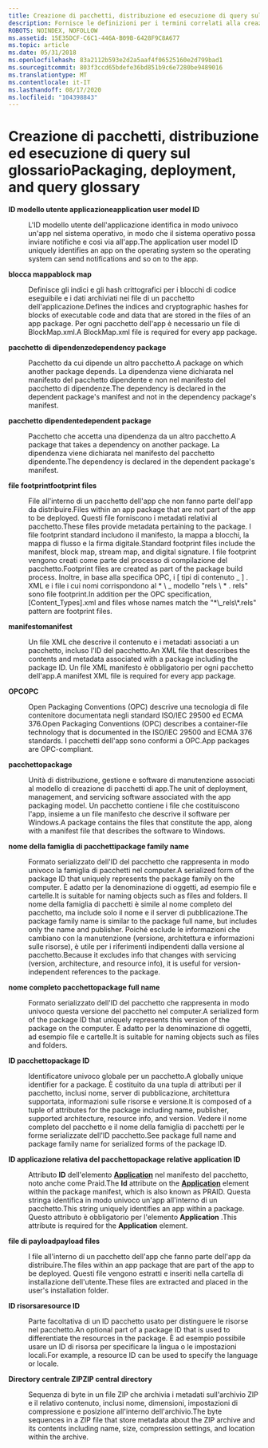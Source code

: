 ```yaml
---
title: Creazione di pacchetti, distribuzione ed esecuzione di query sul glossario
description: Fornisce le definizioni per i termini correlati alla creazione di pacchetti, alla distribuzione e alle query per le app di Windows.
ROBOTS: NOINDEX, NOFOLLOW
ms.assetid: 15E35DCF-C6C1-446A-B09B-6428F9C8A677
ms.topic: article
ms.date: 05/31/2018
ms.openlocfilehash: 83a2112b593e2d2a5aaf4f06525160e2d799bad1
ms.sourcegitcommit: 803f3ccd65bdefe36bd851b9c6e7280be9489016
ms.translationtype: MT
ms.contentlocale: it-IT
ms.lasthandoff: 08/17/2020
ms.locfileid: "104398843"
---
```

# <a name="packaging-deployment-and-query-glossary"></a><span data-ttu-id="34ef4-103">Creazione di pacchetti, distribuzione ed esecuzione di query sul glossario</span><span class="sxs-lookup"><span data-stu-id="34ef4-103">Packaging, deployment, and query glossary</span></span>

<dl> <dt>

<span data-ttu-id="34ef4-104"><span id="appxpkg.appx_packaging_glossary_application_user_model_id"></span><span id="APPXPKG.APPX_PACKAGING_GLOSSARY_APPLICATION_USER_MODEL_ID"></span>**ID modello utente applicazione**</span><span class="sxs-lookup"><span data-stu-id="34ef4-104"><span id="appxpkg.appx_packaging_glossary_application_user_model_id"></span><span id="APPXPKG.APPX_PACKAGING_GLOSSARY_APPLICATION_USER_MODEL_ID"></span>**application user model ID**</span></span>
</dt> <dd>

<span data-ttu-id="34ef4-105">L'ID modello utente dell'applicazione identifica in modo univoco un'app nel sistema operativo, in modo che il sistema operativo possa inviare notifiche e così via all'app.</span><span class="sxs-lookup"><span data-stu-id="34ef4-105">The application user model ID uniquely identifies an app on the operating system so the operating system can send notifications and so on to the app.</span></span>

</dd> <dt>

<span data-ttu-id="34ef4-106"><span id="appxpkg.appx_packaging_glossary_block_map"></span><span id="APPXPKG.APPX_PACKAGING_GLOSSARY_BLOCK_MAP"></span>**blocca mappa**</span><span class="sxs-lookup"><span data-stu-id="34ef4-106"><span id="appxpkg.appx_packaging_glossary_block_map"></span><span id="APPXPKG.APPX_PACKAGING_GLOSSARY_BLOCK_MAP"></span>**block map**</span></span>
</dt> <dd>

<span data-ttu-id="34ef4-107">Definisce gli indici e gli hash crittografici per i blocchi di codice eseguibile e i dati archiviati nei file di un pacchetto dell'applicazione.</span><span class="sxs-lookup"><span data-stu-id="34ef4-107">Defines the indices and cryptographic hashes for blocks of executable code and data that are stored in the files of an app package.</span></span> <span data-ttu-id="34ef4-108">Per ogni pacchetto dell'app è necessario un file di BlockMap.xml.</span><span class="sxs-lookup"><span data-stu-id="34ef4-108">A BlockMap.xml file is required for every app package.</span></span>

</dd> <dt>

<span data-ttu-id="34ef4-109"><span id="appxpkg.appx_packaging_glossary_dependency_package"></span><span id="APPXPKG.APPX_PACKAGING_GLOSSARY_DEPENDENCY_PACKAGE"></span>**pacchetto di dipendenze**</span><span class="sxs-lookup"><span data-stu-id="34ef4-109"><span id="appxpkg.appx_packaging_glossary_dependency_package"></span><span id="APPXPKG.APPX_PACKAGING_GLOSSARY_DEPENDENCY_PACKAGE"></span>**dependency package**</span></span>
</dt> <dd>

<span data-ttu-id="34ef4-110">Pacchetto da cui dipende un altro pacchetto.</span><span class="sxs-lookup"><span data-stu-id="34ef4-110">A package on which another package depends.</span></span> <span data-ttu-id="34ef4-111">La dipendenza viene dichiarata nel manifesto del pacchetto dipendente e non nel manifesto del pacchetto di dipendenze.</span><span class="sxs-lookup"><span data-stu-id="34ef4-111">The dependency is declared in the dependent package's manifest and not in the dependency package's manifest.</span></span>

</dd> <dt>

<span data-ttu-id="34ef4-112"><span id="appxpkg.appx_packaging_glossary_dependent_package"></span><span id="APPXPKG.APPX_PACKAGING_GLOSSARY_DEPENDENT_PACKAGE"></span>**pacchetto dipendente**</span><span class="sxs-lookup"><span data-stu-id="34ef4-112"><span id="appxpkg.appx_packaging_glossary_dependent_package"></span><span id="APPXPKG.APPX_PACKAGING_GLOSSARY_DEPENDENT_PACKAGE"></span>**dependent package**</span></span>
</dt> <dd>

<span data-ttu-id="34ef4-113">Pacchetto che accetta una dipendenza da un altro pacchetto.</span><span class="sxs-lookup"><span data-stu-id="34ef4-113">A package that takes a dependency on another package.</span></span> <span data-ttu-id="34ef4-114">La dipendenza viene dichiarata nel manifesto del pacchetto dipendente.</span><span class="sxs-lookup"><span data-stu-id="34ef4-114">The dependency is declared in the dependent package's manifest.</span></span>

</dd> <dt>

<span data-ttu-id="34ef4-115"><span id="appxpkg_packaging_glossary_footpint_files"></span><span id="APPXPKG_PACKAGING_GLOSSARY_FOOTPINT_FILES"></span>**file footprint**</span><span class="sxs-lookup"><span data-stu-id="34ef4-115"><span id="appxpkg_packaging_glossary_footpint_files"></span><span id="APPXPKG_PACKAGING_GLOSSARY_FOOTPINT_FILES"></span>**footprint files**</span></span>
</dt> <dd>

<span data-ttu-id="34ef4-116">File all'interno di un pacchetto dell'app che non fanno parte dell'app da distribuire.</span><span class="sxs-lookup"><span data-stu-id="34ef4-116">Files within an app package that are not part of the app to be deployed.</span></span> <span data-ttu-id="34ef4-117">Questi file forniscono i metadati relativi al pacchetto.</span><span class="sxs-lookup"><span data-stu-id="34ef4-117">These files provide metadata pertaining to the package.</span></span> <span data-ttu-id="34ef4-118">I file footprint standard includono il manifesto, la mappa a blocchi, la mappa di flusso e la firma digitale.</span><span class="sxs-lookup"><span data-stu-id="34ef4-118">Standard footprint files include the manifest, block map, stream map, and digital signature.</span></span> <span data-ttu-id="34ef4-119">I file footprint vengono creati come parte del processo di compilazione del pacchetto.</span><span class="sxs-lookup"><span data-stu-id="34ef4-119">Footprint files are created as part of the package build process.</span></span> <span data-ttu-id="34ef4-120">Inoltre, in base alla specifica OPC, i \[ tipi di contenuto \_ \] . XML e i file i cui nomi corrispondono al \* \\ \_ modello "rels \\ \* . rels" sono file footprint.</span><span class="sxs-lookup"><span data-stu-id="34ef4-120">In addition per the OPC specification, \[Content\_Types\].xml and files whose names match the "\*\\\_rels\\\*.rels" pattern are footprint files.</span></span>

</dd> <dt>

<span data-ttu-id="34ef4-121"><span id="appxpkg_packaging_glossary_manifest"></span><span id="APPXPKG_PACKAGING_GLOSSARY_MANIFEST"></span>**manifesto**</span><span class="sxs-lookup"><span data-stu-id="34ef4-121"><span id="appxpkg_packaging_glossary_manifest"></span><span id="APPXPKG_PACKAGING_GLOSSARY_MANIFEST"></span>**manifest**</span></span>
</dt> <dd>

<span data-ttu-id="34ef4-122">Un file XML che descrive il contenuto e i metadati associati a un pacchetto, incluso l'ID del pacchetto.</span><span class="sxs-lookup"><span data-stu-id="34ef4-122">An XML file that describes the contents and metadata associated with a package including the package ID.</span></span> <span data-ttu-id="34ef4-123">Un file XML manifesto è obbligatorio per ogni pacchetto dell'app.</span><span class="sxs-lookup"><span data-stu-id="34ef4-123">A manifest XML file is required for every app package.</span></span>

</dd> <dt>

<span data-ttu-id="34ef4-124"><span id="appxpkg_packaging_glossary_opc"></span><span id="APPXPKG_PACKAGING_GLOSSARY_OPC"></span>**OPC**</span><span class="sxs-lookup"><span data-stu-id="34ef4-124"><span id="appxpkg_packaging_glossary_opc"></span><span id="APPXPKG_PACKAGING_GLOSSARY_OPC"></span>**OPC**</span></span>
</dt> <dd>

<span data-ttu-id="34ef4-125">Open Packaging Conventions (OPC) descrive una tecnologia di file contenitore documentata negli standard ISO/IEC 29500 ed ECMA 376.</span><span class="sxs-lookup"><span data-stu-id="34ef4-125">Open Packaging Conventions (OPC) describes a container-file technology that is documented in the ISO/IEC 29500 and ECMA 376 standards.</span></span> <span data-ttu-id="34ef4-126">I pacchetti dell'app sono conformi a OPC.</span><span class="sxs-lookup"><span data-stu-id="34ef4-126">App packages are OPC-compliant.</span></span>

</dd> <dt>

<span data-ttu-id="34ef4-127"><span id="appxpkg.appx_packaging_glossary_package"></span><span id="APPXPKG.APPX_PACKAGING_GLOSSARY_PACKAGE"></span>**pacchetto**</span><span class="sxs-lookup"><span data-stu-id="34ef4-127"><span id="appxpkg.appx_packaging_glossary_package"></span><span id="APPXPKG.APPX_PACKAGING_GLOSSARY_PACKAGE"></span>**package**</span></span>
</dt> <dd>

<span data-ttu-id="34ef4-128">Unità di distribuzione, gestione e software di manutenzione associati al modello di creazione di pacchetti di app.</span><span class="sxs-lookup"><span data-stu-id="34ef4-128">The unit of deployment, management, and servicing software associated with the app packaging model.</span></span> <span data-ttu-id="34ef4-129">Un pacchetto contiene i file che costituiscono l'app, insieme a un file manifesto che descrive il software per Windows.</span><span class="sxs-lookup"><span data-stu-id="34ef4-129">A package contains the files that constitute the app, along with a manifest file that describes the software to Windows.</span></span>

</dd> <dt>

<span data-ttu-id="34ef4-130"><span id="appxpkg.appx_packaging_glossary_package_family_moniker"></span><span id="APPXPKG.APPX_PACKAGING_GLOSSARY_PACKAGE_FAMILY_MONIKER"></span>**nome della famiglia di pacchetti**</span><span class="sxs-lookup"><span data-stu-id="34ef4-130"><span id="appxpkg.appx_packaging_glossary_package_family_moniker"></span><span id="APPXPKG.APPX_PACKAGING_GLOSSARY_PACKAGE_FAMILY_MONIKER"></span>**package family name**</span></span>
</dt> <dd>

<span data-ttu-id="34ef4-131">Formato serializzato dell'ID del pacchetto che rappresenta in modo univoco la famiglia di pacchetti nel computer.</span><span class="sxs-lookup"><span data-stu-id="34ef4-131">A serialized form of the package ID that uniquely represents the package family on the computer.</span></span> <span data-ttu-id="34ef4-132">È adatto per la denominazione di oggetti, ad esempio file e cartelle.</span><span class="sxs-lookup"><span data-stu-id="34ef4-132">It is suitable for naming objects such as files and folders.</span></span> <span data-ttu-id="34ef4-133">Il nome della famiglia di pacchetti è simile al nome completo del pacchetto, ma include solo il nome e il server di pubblicazione.</span><span class="sxs-lookup"><span data-stu-id="34ef4-133">The package family name is similar to the package full name, but includes only the name and publisher.</span></span> <span data-ttu-id="34ef4-134">Poiché esclude le informazioni che cambiano con la manutenzione (versione, architettura e informazioni sulle risorse), è utile per i riferimenti indipendenti dalla versione al pacchetto.</span><span class="sxs-lookup"><span data-stu-id="34ef4-134">Because it excludes info that changes with servicing (version, architecture, and resource info), it is useful for version-independent references to the package.</span></span>

</dd> <dt>

<span data-ttu-id="34ef4-135"><span id="appxpkg.appx_packaging_glossary_package_moniker"></span><span id="APPXPKG.APPX_PACKAGING_GLOSSARY_PACKAGE_MONIKER"></span>**nome completo pacchetto**</span><span class="sxs-lookup"><span data-stu-id="34ef4-135"><span id="appxpkg.appx_packaging_glossary_package_moniker"></span><span id="APPXPKG.APPX_PACKAGING_GLOSSARY_PACKAGE_MONIKER"></span>**package full name**</span></span>
</dt> <dd>

<span data-ttu-id="34ef4-136">Formato serializzato dell'ID del pacchetto che rappresenta in modo univoco questa versione del pacchetto nel computer.</span><span class="sxs-lookup"><span data-stu-id="34ef4-136">A serialized form of the package ID that uniquely represents this version of the package on the computer.</span></span> <span data-ttu-id="34ef4-137">È adatto per la denominazione di oggetti, ad esempio file e cartelle.</span><span class="sxs-lookup"><span data-stu-id="34ef4-137">It is suitable for naming objects such as files and folders.</span></span>

</dd> <dt>

<span data-ttu-id="34ef4-138"><span id="appxpkg.appx_packaging_glossary_package_id"></span><span id="APPXPKG.APPX_PACKAGING_GLOSSARY_PACKAGE_ID"></span>**ID pacchetto**</span><span class="sxs-lookup"><span data-stu-id="34ef4-138"><span id="appxpkg.appx_packaging_glossary_package_id"></span><span id="APPXPKG.APPX_PACKAGING_GLOSSARY_PACKAGE_ID"></span>**package ID**</span></span>
</dt> <dd>

<span data-ttu-id="34ef4-139">Identificatore univoco globale per un pacchetto.</span><span class="sxs-lookup"><span data-stu-id="34ef4-139">A globally unique identifier for a package.</span></span> <span data-ttu-id="34ef4-140">È costituito da una tupla di attributi per il pacchetto, inclusi nome, server di pubblicazione, architettura supportata, informazioni sulle risorse e versione.</span><span class="sxs-lookup"><span data-stu-id="34ef4-140">It is composed of a tuple of attributes for the package including name, publisher, supported architecture, resource info, and version.</span></span> <span data-ttu-id="34ef4-141">Vedere il nome completo del pacchetto e il nome della famiglia di pacchetti per le forme serializzate dell'ID pacchetto.</span><span class="sxs-lookup"><span data-stu-id="34ef4-141">See package full name and package family name for serialized forms of the package ID.</span></span>

</dd> <dt>

<span data-ttu-id="34ef4-142"><span id="appxpkg.appx_packaging_glossary_package_relative_application_id"></span><span id="APPXPKG.APPX_PACKAGING_GLOSSARY_PACKAGE_RELATIVE_APPLICATION_ID"></span>**ID applicazione relativa del pacchetto**</span><span class="sxs-lookup"><span data-stu-id="34ef4-142"><span id="appxpkg.appx_packaging_glossary_package_relative_application_id"></span><span id="APPXPKG.APPX_PACKAGING_GLOSSARY_PACKAGE_RELATIVE_APPLICATION_ID"></span>**package relative application ID**</span></span>
</dt> <dd>

<span data-ttu-id="34ef4-143">Attributo **ID** dell'elemento [**Application**](/uwp/schemas/appxpackage/appxmanifestschema2010-v2/element-application) nel manifesto del pacchetto, noto anche come Praid.</span><span class="sxs-lookup"><span data-stu-id="34ef4-143">The **Id** attribute on the [**Application**](/uwp/schemas/appxpackage/appxmanifestschema2010-v2/element-application) element within the package manifest, which is also known as PRAID.</span></span> <span data-ttu-id="34ef4-144">Questa stringa identifica in modo univoco un'app all'interno di un pacchetto.</span><span class="sxs-lookup"><span data-stu-id="34ef4-144">This string uniquely identifies an app within a package.</span></span> <span data-ttu-id="34ef4-145">Questo attributo è obbligatorio per l'elemento **Application** .</span><span class="sxs-lookup"><span data-stu-id="34ef4-145">This attribute is required for the **Application** element.</span></span>

</dd> <dt>

<span data-ttu-id="34ef4-146"><span id="appxpkg.appx_packaging_glossary_payload_file"></span><span id="APPXPKG.APPX_PACKAGING_GLOSSARY_PAYLOAD_FILE"></span>**file di payload**</span><span class="sxs-lookup"><span data-stu-id="34ef4-146"><span id="appxpkg.appx_packaging_glossary_payload_file"></span><span id="APPXPKG.APPX_PACKAGING_GLOSSARY_PAYLOAD_FILE"></span>**payload files**</span></span>
</dt> <dd>

<span data-ttu-id="34ef4-147">I file all'interno di un pacchetto dell'app che fanno parte dell'app da distribuire.</span><span class="sxs-lookup"><span data-stu-id="34ef4-147">The files within an app package that are part of the app to be deployed.</span></span> <span data-ttu-id="34ef4-148">Questi file vengono estratti e inseriti nella cartella di installazione dell'utente.</span><span class="sxs-lookup"><span data-stu-id="34ef4-148">These files are extracted and placed in the user's installation folder.</span></span>

</dd> <dt>

<span data-ttu-id="34ef4-149"><span id="appxpkg.appx_packaging_glossary_resource_id"></span><span id="APPXPKG.APPX_PACKAGING_GLOSSARY_RESOURCE_ID"></span>**ID risorsa**</span><span class="sxs-lookup"><span data-stu-id="34ef4-149"><span id="appxpkg.appx_packaging_glossary_resource_id"></span><span id="APPXPKG.APPX_PACKAGING_GLOSSARY_RESOURCE_ID"></span>**resource ID**</span></span>
</dt> <dd>

<span data-ttu-id="34ef4-150">Parte facoltativa di un ID pacchetto usato per distinguere le risorse nel pacchetto.</span><span class="sxs-lookup"><span data-stu-id="34ef4-150">An optional part of a package ID that is used to differentiate the resources in the package.</span></span> <span data-ttu-id="34ef4-151">È ad esempio possibile usare un ID di risorsa per specificare la lingua o le impostazioni locali.</span><span class="sxs-lookup"><span data-stu-id="34ef4-151">For example, a resource ID can be used to specify the language or locale.</span></span>

</dd> <dt>

<span data-ttu-id="34ef4-152"><span id="appxpkg.appx_packaging_glossary_zip_central_directory"></span><span id="APPXPKG.APPX_PACKAGING_GLOSSARY_ZIP_CENTRAL_DIRECTORY"></span>**Directory centrale ZIP**</span><span class="sxs-lookup"><span data-stu-id="34ef4-152"><span id="appxpkg.appx_packaging_glossary_zip_central_directory"></span><span id="APPXPKG.APPX_PACKAGING_GLOSSARY_ZIP_CENTRAL_DIRECTORY"></span>**ZIP central directory**</span></span>
</dt> <dd>

<span data-ttu-id="34ef4-153">Sequenza di byte in un file ZIP che archivia i metadati sull'archivio ZIP e il relativo contenuto, inclusi nome, dimensioni, impostazioni di compressione e posizione all'interno dell'archivio.</span><span class="sxs-lookup"><span data-stu-id="34ef4-153">The byte sequences in a ZIP file that store metadata about the ZIP archive and its contents including name, size, compression settings, and location within the archive.</span></span>

</dd> </dl>

 

 